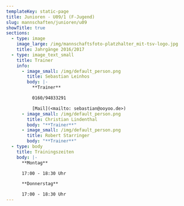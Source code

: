 ```yaml
---
templateKey: static-page
title: Junioren - U09/1 (F-Jugend)
slug: mannschaften/junioren/u09
showTitle: true
sections:
  - type: image
    image_large: /img/mannschaftsfoto-platzhalter_mit-tsv-logo.jpg
    title: Jahrgänge 2016/2017
  - type: image_text_small
    title: Trainer
    info:
      - image_small: /img/default_person.png
        title: Sebastian Leinhos
        body: |-
          **Trainer**

          0160/94833291

          [Mail](<mailto: sebastian@ooyoo.de>)
      - image_small: /img/default_person.png
        title: Christian Lindenthal
        body: "**Trainer**"
      - image_small: /img/default_person.png
        title: Robert Starringer
        body: "**Trainer**"
  - type: body
    title: Trainingszeiten
    body: |-
      **Montag**

      17:00 - 18:30 Uhr

      **Donnerstag**

      17:00 - 18:30 Uhr
---
```

